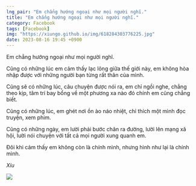 ```yaml
---
lng_pair: "Em chẳng hướng ngoại như mọi người nghĩ."
title: "Em chẳng hướng ngoại như mọi người nghĩ."
category: Facebook
tags: [Facebook]
img: "https://xiungo.github.io/img/618284303776225.jpg"
date: 2023-08-16 19:45 +0900
---
```



Em chẳng hướng ngoại như mọi người nghĩ.

Cũng có những lúc em cảm thấy lạc lõng giữa thế giới này, em không hòa nhập được với những người bạn từng rất thân của mình.

Cũng sẽ có những lúc, câu chuyện được nói ra, em chỉ ngồi nghe, chẳng theo kịp, tâm trí bay bổng về một phương xa nào đó chính em cũng chẳng biết.

Cũng có những lúc, em ghét nơi ồn ào náo nhiệt, chỉ thích một mình đọc truyện, xem phim.

Cũng có những ngày, em lười phải bước chân ra đường, lười lên mạng xã hội, lười nói chuyện với tất cả mọi người xung quanh em.

Đôi khi cảm thấy em không còn là chính mình, nhưng hình như lại là chính mình.

_Xíu_





<!-- outline-end -->
<img src="https://xiungo.github.io/img/618284303776225.jpg">

